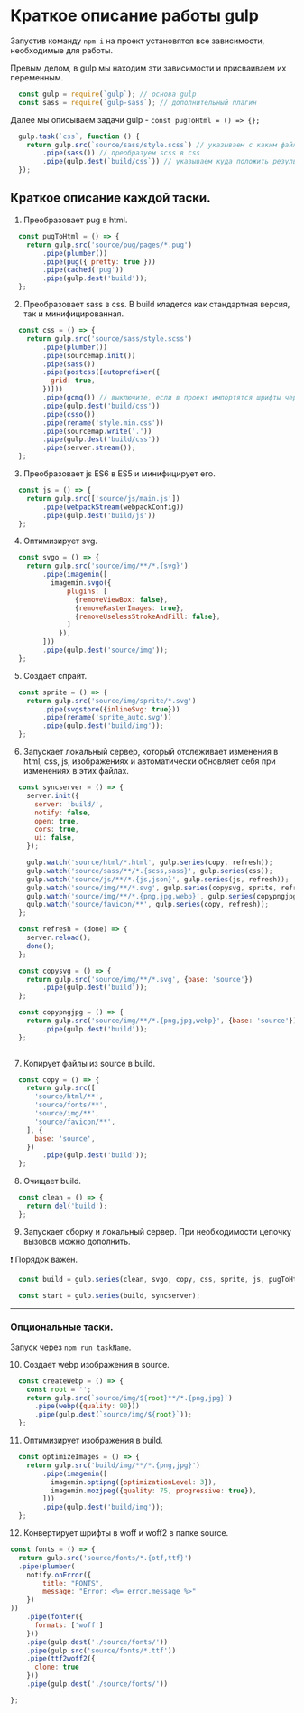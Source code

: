 # Краткоe описание работы gulp

Запустив команду `npm i` на проект установятся все зависимости, необходимые для работы.

Превым делом, в gulp мы находим эти зависимости и присваиваем их переменным.

```js
  const gulp = require(`gulp`); // основа gulp
  const sass = require(`gulp-sass`); // дополнительный плагин
```

Далее мы описываем задачи gulp - `const pugToHtml = () => {};`

```js
  gulp.task(`css`, function () {
    return gulp.src(`source/sass/style.scss`) // указываем с каким файлом мы работаем
        .pipe(sass()) // преобразуем scss в css
        .pipe(gulp.dest(`build/css`)) // указываем куда положить результат преобразования
  });
```

## Краткое описание каждой таски.

1. Преобразовает pug в html.

```js
  const pugToHtml = () => {
    return gulp.src('source/pug/pages/*.pug')
        .pipe(plumber())
        .pipe(pug({ pretty: true }))
        .pipe(cached('pug'))
        .pipe(gulp.dest('build'));
  };
```

2. Преобразовает sass в css. В build кладется как стандартная версия, так и минифицированная.

```js
  const css = () => {
    return gulp.src('source/sass/style.scss')
        .pipe(plumber())
        .pipe(sourcemap.init())
        .pipe(sass())
        .pipe(postcss([autoprefixer({
          grid: true,
        })]))
        .pipe(gcmq()) // выключите, если в проект импортятся шрифты через ссылку на внешний источник
        .pipe(gulp.dest('build/css'))
        .pipe(csso())
        .pipe(rename('style.min.css'))
        .pipe(sourcemap.write('.'))
        .pipe(gulp.dest('build/css'))
        .pipe(server.stream());
  };
```

3. Преобразовает js ES6 в ES5 и минифицирует его. 

```js
  const js = () => {
    return gulp.src(['source/js/main.js'])
        .pipe(webpackStream(webpackConfig))
        .pipe(gulp.dest('build/js'))
  };
```

4. Оптимизирует svg.

```js
  const svgo = () => {
    return gulp.src('source/img/**/*.{svg}')
        .pipe(imagemin([
          imagemin.svgo({
              plugins: [
                {removeViewBox: false},
                {removeRasterImages: true},
                {removeUselessStrokeAndFill: false},
              ]
            }),
        ]))
        .pipe(gulp.dest('source/img'));
  };
```

5. Создает спрайт.

```js
  const sprite = () => {
    return gulp.src('source/img/sprite/*.svg')
        .pipe(svgstore({inlineSvg: true}))
        .pipe(rename('sprite_auto.svg'))
        .pipe(gulp.dest('build/img'));
  };
```

6. Запускает локальный сервер, который отслеживает изменения в html, css, js, изображениях и автоматически обновляет себя при изменениях в этих файлах.

```js
  const syncserver = () => {
    server.init({
      server: 'build/',
      notify: false,
      open: true,
      cors: true,
      ui: false,
    });

    gulp.watch('source/html/*.html', gulp.series(copy, refresh));
    gulp.watch('source/sass/**/*.{scss,sass}', gulp.series(css));
    gulp.watch('source/js/**/*.{js,json}', gulp.series(js, refresh));
    gulp.watch('source/img/**/*.svg', gulp.series(copysvg, sprite, refresh));
    gulp.watch('source/img/**/*.{png,jpg,webp}', gulp.series(copypngjpg, refresh));
    gulp.watch('source/favicon/**', gulp.series(copy, refresh));
  };

  const refresh = (done) => {
    server.reload();
    done();
  };

  const copysvg = () => {
    return gulp.src('source/img/**/*.svg', {base: 'source'})
        .pipe(gulp.dest('build'));
  };

  const copypngjpg = () => {
    return gulp.src('source/img/**/*.{png,jpg,webp}', {base: 'source'})
        .pipe(gulp.dest('build'));
  };
      
```

7. Копирует файлы из source в build.

```js
  const copy = () => {
    return gulp.src([
      'source/html/**',
      'source/fonts/**',
      'source/img/**',
      'source/favicon/**',
    ], {
      base: 'source',
    })
        .pipe(gulp.dest('build'));
  };
```

8. Очищает build.

```js
  const clean = () => {
    return del('build');
  };
```

9. Запускает сборку и локальный сервер. При необходимости цепочку вызовов можно дополнить. 

❗ Порядок важен.

```js
  const build = gulp.series(clean, svgo, copy, css, sprite, js, pugToHtml);

  const start = gulp.series(build, syncserver);
```

---

### Опциональные таски. 
Запуск через `npm run taskName`.

10. Создает webp изображения в source.

```js
  const createWebp = () => {
    const root = '';
    return gulp.src(`source/img/${root}**/*.{png,jpg}`)
      .pipe(webp({quality: 90}))
      .pipe(gulp.dest(`source/img/${root}`));
  };
```

11. Оптимизирует изображения в build.

```js
  const optimizeImages = () => {
    return gulp.src('build/img/**/*.{png,jpg}')
        .pipe(imagemin([
          imagemin.optipng({optimizationLevel: 3}),
          imagemin.mozjpeg({quality: 75, progressive: true}),
        ]))
        .pipe(gulp.dest('build/img'));
  };
```
12. Конвертирует шрифты в woff и woff2 в папке source.

```js
const fonts = () => {
  return gulp.src('source/fonts/*.{otf,ttf}')
  .pipe(plumber(
    notify.onError({
        title: "FONTS",
        message: "Error: <%= error.message %>"
    })
))
    .pipe(fonter({
      formats: ['woff']
    }))
    .pipe(gulp.dest('./source/fonts/'))
    .pipe(gulp.src('source/fonts/*.ttf'))
    .pipe(ttf2woff2({
      clone: true
    }))
    .pipe(gulp.dest('./source/fonts/'))

};
```
